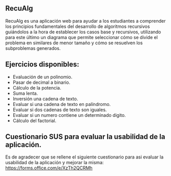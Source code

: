 ## RecuAlg

RecuAlg es una aplicación web para ayudar a los estudiantes a comprender los principios fundamentales del desarrollo de algoritmos recursivos guiándolos a la hora de establecer los casos base y recursivos, utilizando para este último un diagrama que permite seleccionar cómo se divide el problema en similares de menor tamaño y cómo se resuelven los subproblemas generados.

## Ejercicios disponibles:

 - Evaluación de un polinomio.
 - Pasar de decimal a binario.
 - Cálculo de la potencia.
 - Suma lenta.
 - Inversión una cadena de texto.
 - Evaluar si una cadena de texto en palíndromo.
 - Evaluar si dos cadenas de texto son iguales.
 - Evaluar si un numero contiene un determinado digito.
 - Cálculo del factorial.

## Cuestionario SUS para evaluar la usabilidad de la aplicación.

Es de agradecer que se rellene el siguiente cuestionario para asi evaluar la usabilidad de la aplicación y mejorar la misma:
https://forms.office.com/e/XzTh2QCRMh
